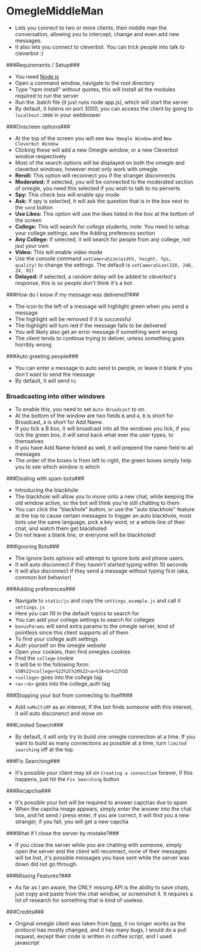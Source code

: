 OmegleMiddleMan
===============

 - Lets you connect to two or more clients, then middle man the conversation, allowing you to intercept, change and even add new messages.
 - It also lets you connect to cleverbot. You can trick people into talk to cleverbot :)

###Requirements / Setup###
 - You need [Node.js](http://nodejs.org/)
 - Open a command window, navigate to the root directory
  - Type "npm install" without quotes, this will install all the modules required to run the server
 - Run the .batch file (it just runs node app.js), which will start the server
 - By default, it listens on port 3000, you can access the client by going to `localhost:3000` in your webbrower

###Onscreen options###
 - At the top of the screen you will see `New Omegle Window` and `New Cleverbot Window`
 - Clicking these will add a new Omegle window, or a new Cleverbot window respectively
 - Most of the search options will be displayed on both the omegle and cleverbot windows, however most only work with omegle.
 - **Reroll:** This option will reconnect you if the stranger disconnects
 - **Moderated:** If selected, you will be connected to the moderated section of omegle, you need this selected if you wish to talk to no perverts
 - **Spy:** This check box will enable spy mode
 - **Ask:** If spy is selected, it will ask the question that is in the box next to the `send` button
 - **Use Likes:** This option will use the likes listed in the box at the bottom of the screen
 - **College:** This will search for college students, note: You need to setup your college settings, see the Adding prefereces section
 - **Any College:** If selected, it will search for people from any college, not jsut your own
 - **Video:** This will enable video mode
  - Use the console command `setCameraSize(width, height, fps, quality)` to change the settings. The default is `setCameraSize(320, 240, 24, 91)`
 - **Delayed:** If selected, a random delay will be added to cleverbot's response, this is so people don't think it's a bot

###How do I know if my message was delivered?###
 - The icon to the left of a message will highlight green when you send a message
 - The highlight will be removed if it is successful
 - The highlight will turn red if the message fails to be delivered
 - You will likely also get an error message if something went wrong
 - The client tends to continue trying to deliver, unless something goes horribly wrong

###Auto greeting people###
 - You can enter a message to auto send to people, or leave it blank if you don't want to send the message
 - By default, it will send `hi`

### Broadcasting into other windows
 - To enable this, you need to set `Auto Broadcast` to on.
 - At the bottom of the window are two fields `B` and `A`, `B` is short for Broadcast, `A` is short for Add Name.
 - If you tick a B box, it will broadcast into all the windows you tick, if you tick the green box, it will send back what ever the user types, to themselves
 - If you have Add Name ticked as well, it will prepend the name field to all messages
 - The order of the boxes is from left to right, the green boxes simply help you to see which window is which

###Dealing with spam bots###
 - Introducing the blackhole
 - The blackhole will allow you to move onto a new chat, while keeping the old window active, so the bot will think you're still chatting to them
 - You can click the "blackhole" button, or use the "auto blackhole" feature at the top to cause certain messages to trigger an auto blackhole, most bots use the same language, pick a key word, or a whole line of their chat, and watch them get blackholed
 - Do not leave a blank line, or everyone will be blackholed!

###Ignoring Bots###
 - The ignore bots options will attempt to ignore bots and phone users.
 - It will auto disconnect if they haven't started typing within 10 seconds
 - It will also disconnect if they send a message without typing first (aka, common bot behavior)

###Adding preferences###
 - Navigate to `static/js` and copy the `settings_example.js` and call it `settings.js`
 - Here you can fill in the default topics to search for
 - You can add your college settings to search for colleges
 - `bonusParams` will send extra params to the omegle server, kind of pointless since this client supports all of them
 - To find your college auth settings
  - Auth yourself on the omegle website
  - Open your cookies, then find omegles cookies
  - Find the `college` cookie
  - It will be in the following form: `%5B%22<college>%22%2C%20%22<a>%3A<b>%22%5D`
  - `<college>` goes into the college tag
  - `<a>:<b>` goes into the college_auth tag

###Stopping your bot from connecting to itself###
 - Add `noMultiRP` as an interest, If the bot finds someone with this interest, it will auto disconenct and move on

###Limited Search###
 - By default, it will only try to build one omegle connection at a time. If you want to build as many connections as possible at a time, turn `limited searching` off at the top.

###Fix Searching###
 - It's possible your client may sit on `Creating a connection` forever, if this happens, just hit the `Fix Searching` button

###Recapcha###
 - It's possible your bot will be required to answer capchas due to spam
 - When the capcha image appears, simply enter the answer into the chat box, and hit send / press enter, if you are correct, it will find you a new stranger, if you fail, you will get a new capcha

###What if I close the server by mistake?###
- If you close the server while you are chatting with someone, simply open the server and the client will reconnect, none of their messages will be lost, it's possible messages you have sent while the server was down did not go through.

###Missing Features?###
 - As far as I am aware, the ONLY missing API is the ability to save chats, just copy and paste from the chat window, or screenshot it. It requires a lot of research for something that is kind of useless.

###Credits###
 - Original omegle client was taken from [here](https://github.com/CRogers/omegle), it no longer works as the protocol has mostly changed, and it has many bugs, I would do a pull request, except their code is written in coffee script, and I used javascript
